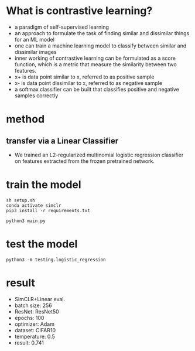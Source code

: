 # What is contrastive learning?
- a paradigm of self-supervised learning
- an approach to formulate the task of finding similar and dissimilar things for an ML model
- one can train a machine learning model to classify between similar and dissimilar images
- inner working of contrastive learning can be formulated as a score function, which  is a metric
that measure the similarity between two features. 
- x+ is data point similar to x, referred to as positive sample
- x- is data point dissimilar to x, referred to as negative sample
- a softmax classifier can be built that classifies positive and negative samples correctly

# method
## transfer via a Linear Classifier
- We trained an L2-regularized multinomial logistic regression classifier on features extracted from the frozen pretrained network. 



# train the model 

```
sh setup.sh
conda activate simclr
pip3 install -r requirements.txt
```

```
python3 main.py
```

# test the model
```
python3 -m testing.logistic_regression
```

# result
- SimCLR+Linear eval.
- batch size: 256
- ResNet: ResNet50
- epochs: 100
- optimizer: Adam
- dataset: CIFAR10
- temperature: 0.5
- result:  0.741
